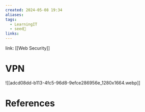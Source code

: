 ```yaml
---
created: 2024-05-08 19:34
aliases: 
tags:
  - LearningIT
  - seed🌱
links:
---
```


link: [[Web Security]]

# VPN


![[adcd08dd-b113-4fc5-96d8-9efce286956e_1280x1664.webp]]

# References



